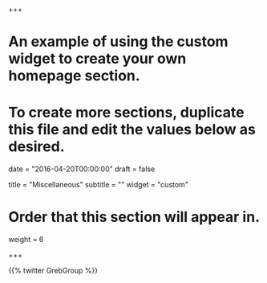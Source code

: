 +++
# An example of using the custom widget to create your own homepage section.
# To create more sections, duplicate this file and edit the values below as desired.

date = "2016-04-20T00:00:00"
draft = false

title = "Miscellaneous"
subtitle = ""
widget = "custom"

# Order that this section will appear in.
weight = 6

+++

{{% twitter GrebGroup %}}
